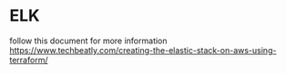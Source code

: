 # ELK
follow this document for more information 
https://www.techbeatly.com/creating-the-elastic-stack-on-aws-using-terraform/